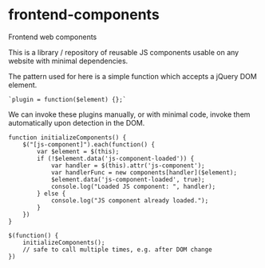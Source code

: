 # frontend-components
Frontend web components

This is a library / repository of reusable JS components usable on any website with minimal dependencies.

The pattern used for  here is a simple function which accepts a jQuery DOM element.

	`plugin = function($element) {};`

We can invoke these plugins manually, or with minimal code, invoke them automatically upon detection in the DOM.

	function initializeComponents() {
		$("[js-component]").each(function() {
			var $element = $(this);
			if (!$element.data('js-component-loaded')) {
				var handler = $(this).attr('js-component');
				var handlerFunc = new components[handler]($element);
				$element.data('js-component-loaded', true);
				console.log("Loaded JS component: ", handler);
			} else {
				console.log("JS component already loaded.");
			}
		})
	}

	$(function() {
		initializeComponents();
		// safe to call multiple times, e.g. after DOM change
	})

